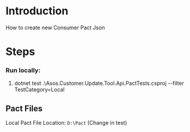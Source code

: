 # Introduction

How to create new Consumer Pact Json

# Steps

### Run locally:
1. dotnet test .\Asos.Customer.Update.Tool.Api.PactTests.csproj --filter TestCategory=Local

## Pact Files

Local Pact File Location: `D:\Pact` (Change in test)